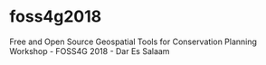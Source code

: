# foss4g2018
Free and Open Source Geospatial Tools for Conservation Planning Workshop - FOSS4G 2018 - Dar Es Salaam
